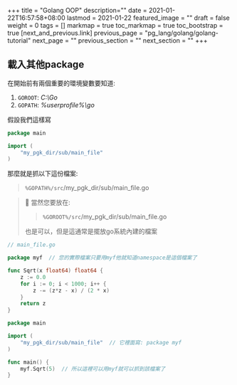 +++
title = "Golang OOP"
description=""
date = 2021-01-22T16:57:58+08:00
lastmod = 2021-01-22
featured_image = ""
draft = false
weight = 0
tags = []
markmap = true
toc_markmap = true
toc_bootstrap = true
[next_and_previous.link]
  previous_page = "pg_lang/golang/golang-tutorial"
  next_page = ""
  previous_section = ""
  next_section = ""
+++

## 載入其他package

在開始前有兩個重要的環境變數要知道:

1. ``GOROOT``\: *C:\Go*
2. ``GOPATH``\: *%userprofile%\go*


假設我們這樣寫

```go
package main

import (
	"my_pgk_dir/sub/main_file"
)
```

那麼就是抓以下這份檔案:

> ```%GOPATH%/src```/my_pgk_dir/sub/main_file.go

> :orange_book: 當然您要放在:
>  > ``%GOROOT%/src``/my_pgk_dir/sub/main_file.go
>
> 也是可以，但是這通常是擺放go系統內建的檔案

```go
// main_file.go

package myf  // 您的實際檔案只要用myf他就知道namespace是這個檔案了

func Sqrt(x float64) float64 {
    z := 0.0
    for i := 0; i < 1000; i++ {
        z -= (z*z - x) / (2 * x)
    }
    return z
}
```

```go
package main

import (
	"my_pgk_dir/sub/main_file"  // 它裡面寫: package myf
)

func main() {
    myf.Sqrt(5)  // 所以這裡可以用myf就可以抓到該檔案了
}
```
